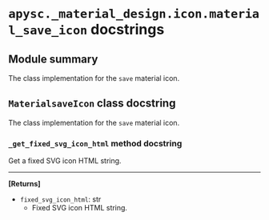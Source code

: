 # `apysc._material_design.icon.material_save_icon` docstrings

## Module summary

The class implementation for the `save` material icon.

## `MaterialsaveIcon` class docstring

The class implementation for the `save` material icon.

### `_get_fixed_svg_icon_html` method docstring

Get a fixed SVG icon HTML string.<hr>

**[Returns]**

- `fixed_svg_icon_html`: str
  - Fixed SVG icon HTML string.